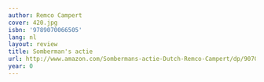 ```yaml
---
author: Remco Campert
cover: 420.jpg
isbn: '9789070066505'
lang: nl
layout: review
title: Somberman's actie
url: http://www.amazon.com/Sombermans-actie-Dutch-Remco-Campert/dp/9070066505?SubscriptionId=0VMG0VFGBMRWVRA58R02&tag=ldvd-20&linkCode=xm2&camp=2025&creative=165953&creativeASIN=9070066505
year: 0
---
```


